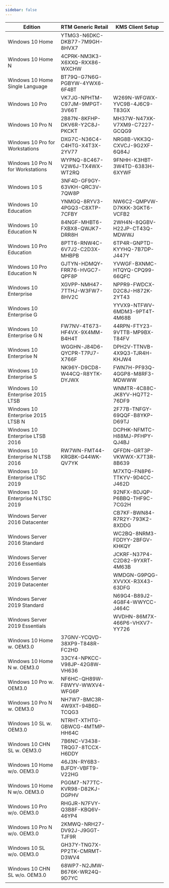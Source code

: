 ```yaml
---
sidebar: false
---
```



| Edition                           | RTM Generic Retail            | KMS Client Setup              |
|-----------------------------------|-------------------------------|-------------------------------|
| Windows 10 Home                   | YTMG3-N6DKC-DKB77-7M9GH-8HVX7 |                               |
| Windows 10 Home N                 | 4CPRK-NM3K3-X6XXQ-RXX86-WXCHW |                               |
| Windows 10 Home Single Language   | BT79Q-G7N6G-PGBYW-4YWX6-6F4BT |                               |
| Windows 10 Pro                    | VK7JG-NPHTM-C97JM-9MPGT-3V66T | W269N-WFGWX-YVC9B-4J6C9-T83GX |
| Windows 10 Pro N                  | 2B87N-8KFHP-DKV6R-Y2C8J-PKCKT | MH37W-N47XK-V7XM9-C7227-GCQG9 |
| Windows 10 Pro for Workstations   | DXG7C-N36C4-C4HTG-X4T3X-2YV77 | NRG8B-VKK3Q-CXVCJ-9G2XF-6Q84J |
| Windows 10 Pro N for Workstations | WYPNQ-8C467-V2W6J-TX4WX-WT2RQ | 9FNHH-K3HBT-3W4TD-6383H-6XYWF |
| Windows 10 S                      | 3NF4D-GF9GY-63VKH-QRC3V-7QW8P |                               |
| Windows 10 Education              | YNMGQ-8RYV3-4PGQ3-C8XTP-7CFBY | NW6C2-QMPVW-D7KKK-3GKT6-VCFB2 |
| Windows 10 Education N            | 84NGF-MHBT6-FXBX8-QWJK7-DRR8H | 2WH4N-8QGBV-H22JP-CT43Q-MDWWJ |
| Windows 10 Pro Education          | 8PTT6-RNW4C-6V7J2-C2D3X-MHBPB | 6TP4R-GNPTD-KYYHQ-7B7DP-J447Y |
| Windows 10 Pro Education N        | GJTYN-HDMQY-FRR76-HVGC7-QPF8P | YVWGF-BXNMC-HTQYQ-CPQ99-66QFC |
| Windows 10 Enterprise             | XGVPP-NMH47-7TTHJ-W3FW7-8HV2C | NPPR9-FWDCX-D2C8J-H872K-2YT43 |
| Windows 10 Enterprise G           |                               | YYVX9-NTFWV-6MDM3-9PT4T-4M68B |
| Windows 10 Enterprise G N         | FW7NV-4T673-HF4VX-9X4MM-B4H4T | 44RPN-FTY23-9VTTB-MP9BX-T84FV |
| Windows 10 Enterprise N           | WGGHN-J84D6-QYCPR-T7PJ7-X766F | DPH2V-TTNVB-4X9Q3-TJR4H-KHJW4 |
| Windows 10 Enterprise S           | NK96Y-D9CD8-W44CQ-R8YTK-DYJWX | FWN7H-PF93Q-4GGP8-M8RF3-MDWWW |
| Windows 10 Enterprise 2015 LTSB   |                               | WNMTR-4C88C-JK8YV-HQ7T2-76DF9 |
| Windows 10 Enterprise 2015 LTSB N |                               | 2F77B-TNFGY-69QQF-B8YKP-D69TJ |
| Windows 10 Enterprise LTSB 2016   |                               | DCPHK-NFMTC-H88MJ-PFHPY-QJ4BJ |
| Windows 10 Enterprise N LTSB 2016 | RW7WN-FMT44-KRGBK-G44WK-QV7YK | QFFDN-GRT3P-VKWWX-X7T3R-8B639 |
| Windows 10 Enterprise LTSC 2019   |                               | M7XTQ-FN8P6-TTKYV-9D4CC-J462D |
| Windows 10 Enterprise N LTSC 2019 |                               | 92NFX-8DJQP-P6BBQ-THF9C-7CG2H |
| Windows Server 2016 Datacenter    |                               | CB7KF-BWN84-R7R2Y-793K2-8XDDG |
| Windows Server 2016 Standard      |                               | WC2BQ-8NRM3-FDDYY-2BFGV-KHKQY |
| Windows Server 2016 Essentials    |                               | JCKRF-N37P4-C2D82-9YXRT-4M63B |
| Windows Server 2019 Datacenter    |                               | WMDGN-G9PQG-XVVXX-R3X43-63DFG |
| Windows Server 2019 Standard      |                               | N69G4-B89J2-4G8F4-WWYCC-J464C |
| Windows Server 2019 Essentials    |                               | WVDHN-86M7X-466P6-VHXV7-YY726 |
| Windows 10 Home w. OEM3.0         | 37GNV-YCQVD-38XP9-T848R-FC2HD |                               |
| Windows 10 Home N w. OEM3.0       | 33CY4-NPKCC-V98JP-42G8W-VH636 |                               |
| Windows 10 Pro w. OEM3.0          | NF6HC-QH89W-F8WYV-WWXV4-WFG6P |                               |
| Windows 10 Pro N w. OEM3.0        | NH7W7-BMC3R-4W9XT-94B6D-TCQG3 |                               |
| Windows 10 SL w. OEM3.0           | NTRHT-XTHTG-GBWCG-4MTMP-HH64C |                               |
| Windows 10 CHN SL w. OEM3.0       | 7B6NC-V3438-TRQG7-8TCCX-H6DDY |                               |
| Windows 10 Home w/o. OEM3.0       | 46J3N-RY6B3-BJFDY-VBFT9-V22HG |                               |
| Windows 10 Home N w/o. OEM3.0     | PGGM7-N77TC-KVR98-D82KJ-DGPHV |                               |
| Windows 10 Pro w/o. OEM3.0        | RHGJR-N7FVY-Q3B8F-KBQ6V-46YP4 |                               |
| Windows 10 Pro N w/o. OEM3.0      | 2KMWQ-NRH27-DV92J-J9GGT-TJF9R |                               |
| Windows 10 SL w/o. OEM3.0         | GH37Y-TNG7X-PP2TK-CMRMT-D3WV4 |                               |
| Windows 10 CHN SL w/o. OEM3.0     | 68WP7-N2JMW-B676K-WR24Q-9D7YC |                               |

